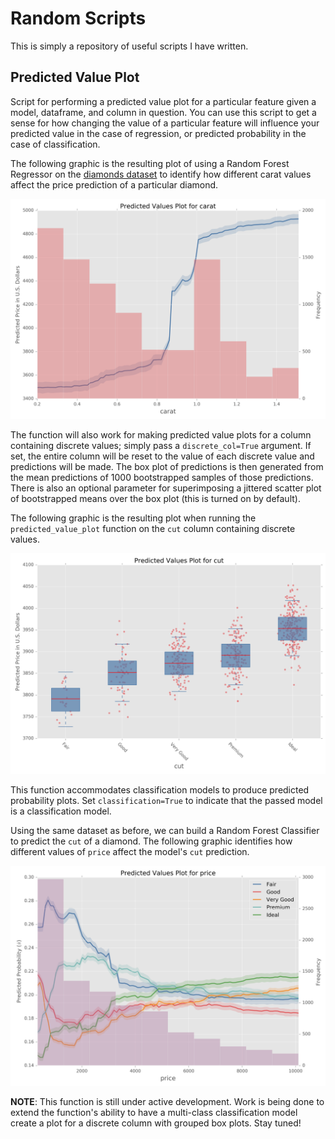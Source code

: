 # Random Scripts
This is simply a repository of useful scripts I have written.


## Predicted Value Plot
Script for performing a predicted value plot for a particular feature given a model, dataframe, and column in question.  You can use this script to get a sense for how changing the value of a particular feature will influence your predicted value in the case of regression, or predicted probability in the case of classification.

The following graphic is the resulting plot of using a Random Forest Regressor on the [diamonds dataset](http://docs.ggplot2.org/0.9.3.1/diamonds.html) to identify how different carat values affect the price prediction of a particular diamond.

![Predicted Values Plot of Column carat Using a Random Forest Model](./imgs/regression_predicted_value_plot.png)

The function will also work for making predicted value plots for a column containing discrete values; simply pass a `discrete_col=True` argument.  If set, the entire column will be reset to the value of each discrete value and predictions will be made.  The box plot of predictions is then generated from the mean predictions of 1000 bootstrapped samples of those predictions.  There is also an optional parameter for superimposing a jittered scatter plot of bootstrapped means over the box plot (this is turned on by default).

The following graphic is the resulting plot when running the `predicted_value_plot` function on the `cut` column containing discrete values.

![Predicted Values Plot of Discrete Column cut Using a Random Forest Model](./imgs/regression_discrete_predicted_value_plot.png)

This function accommodates classification models to produce predicted probability plots.  Set `classification=True` to indicate that the passed model is a classification model.

Using the same dataset as before, we can build a Random Forest Classifier to predict the `cut` of a diamond.  The following graphic identifies how different values of `price` affect the model's `cut` prediction.

![Predicted Probability Plot of Column price Using a Random Forest Classifier](./imgs/classification_predicted_prob_plot.png)


**NOTE**: This function is still under active development.  Work is being done to extend the function's ability to have a multi-class classification model create a plot for a discrete column with grouped box plots.  Stay tuned!

